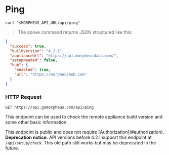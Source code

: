 # Ping

```shell
curl "$MORPHEUS_API_URL/api/ping"
```

> The above command returns JSON structured like this:

```json
{
  "success": true,
  "buildVersion": "4.2.1",
  "applianceUrl": "https://api.morpheusdata.com/",
  "setupNeeded": false,
  "hub": {
    "enabled": true,
    "url": "https://morpheushub.com"
  }
}
```

### HTTP Request

`GET https://api.gomorpheus.com/api/ping`


This endpoint can be used to check the remote appliance build version and some other basic information.

<aside class="info">
This endpoint is public and does not require [Authorization](#authorization).
</aside>

<aside class="info">
<b>Deprecation notice.</b> API versions before 4.2.1 support this endpoint at <code>/api/setup/check</code>. This old path still works but may be deprecated in the future.
</aside>